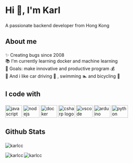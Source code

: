 <h1 align="left">Hi 👋, I'm Karl</h1>

###

<p align="left">A passionate backend developer from Hong Kong</p>

###

<h2 align="left">About me</h2>

###

<p align="left">✨ Creating bugs since 2008<br>📚 I'm currently learning docker and machine learning<br>🎯 Goals: make innovative and productive program 💰<br>🎲 And i like car driving 🚗 , swimming 🏊 and bicycling 🚴</p>

###

<h2 align="left">I code with</h2>

###

<div align="left">
  <img src="https://cdn.jsdelivr.net/gh/devicons/devicon/icons/javascript/javascript-original.svg" height="40" width="52" alt="javascript logo"  />
  <img src="https://cdn.jsdelivr.net/gh/devicons/devicon/icons/nodejs/nodejs-original.svg" height="40" width="52" alt="nodejs logo"  />
  <img src="https://cdn.jsdelivr.net/gh/devicons/devicon/icons/docker/docker-original.svg" height="40" width="52" alt="docker logo"  />
  <img src="https://cdn.jsdelivr.net/gh/devicons/devicon/icons/csharp/csharp-original.svg" height="40" width="52" alt="csharp logo"  />
  <img src="https://cdn.jsdelivr.net/gh/devicons/devicon/icons/vscode/vscode-original.svg" height="40" width="52" alt="vscode logo"  />
  <img src="https://cdn.jsdelivr.net/gh/devicons/devicon/icons/arduino/arduino-original.svg" height="40" width="52" alt="arduino logo"  />
  <img src="https://cdn.jsdelivr.net/gh/devicons/devicon/icons/python/python-original.svg" height="40" width="52" alt="python logo"  />
</div>

###

<h2 align="left">Github Stats</h2>

###

<p><img align="center" src="https://github-readme-stats.vercel.app/api?username=karlcc&show_icons=true&locale=en" alt="karlcc" /></p>

<p><img align="left" src="https://github-readme-stats.vercel.app/api/top-langs?username=karlcc&show_icons=true&locale=en&layout=compact" alt="karlcc" /></p>

<p><img align="center" src="https://github-readme-streak-stats.herokuapp.com/?user=karlcc&" alt="karlcc" /></p>


